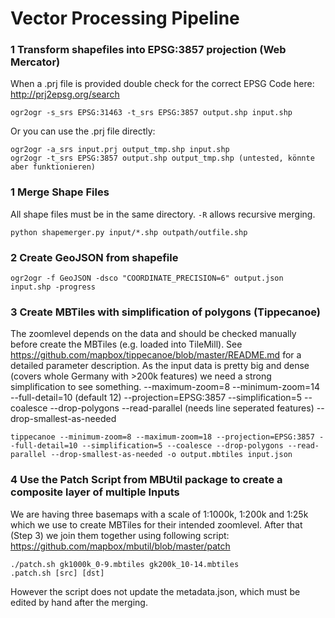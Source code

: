 # Vector Processing Pipeline

### 1 Transform shapefiles into EPSG:3857 projection (Web Mercator)
When a .prj file is provided double check for the correct EPSG Code here: http://prj2epsg.org/search
```
ogr2ogr -s_srs EPSG:31463 -t_srs EPSG:3857 output.shp input.shp
```
Or you can use the .prj file directly:
```
ogr2ogr -a_srs input.prj output_tmp.shp input.shp
ogr2ogr -t_srs EPSG:3857 output.shp output_tmp.shp (untested, könnte aber funktionieren)
```

### 1 Merge Shape Files
All shape files must be in the same directory. `-R` allows recursive merging.
```
python shapemerger.py input/*.shp outpath/outfile.shp
```
### 2 Create GeoJSON from shapefile
```
ogr2ogr -f GeoJSON -dsco "COORDINATE_PRECISION=6" output.json input.shp -progress
```
### 3 Create MBTiles with simplification of polygons (Tippecanoe)
The zoomlevel depends on the data and should be checked manually before create the MBTiles (e.g. loaded into TileMill).
See https://github.com/mapbox/tippecanoe/blob/master/README.md for a detailed parameter description.
As the input data is pretty big and dense (covers whole Germany with >200k features) we need a strong simplification to see something. --maximum-zoom=8 --minimum-zoom=14 --full-detail=10 (default 12) --projection=EPSG:3857 --simplification=5 --coalesce --drop-polygons --read-parallel (needs line seperated features) --drop-smallest-as-needed
```
tippecanoe --minimum-zoom=8 --maximum-zoom=18 --projection=EPSG:3857 --full-detail=10 --simplification=5 --coalesce --drop-polygons --read-parallel --drop-smallest-as-needed -o output.mbtiles input.json
```
### 4 Use the Patch Script from MBUtil package to create a composite layer of multiple Inputs
We are having three basemaps with a scale of 1:1000k, 1:200k and 1:25k which we use to create MBTiles for their intended zoomlevel. After that (Step 3) we join them together using following script: https://github.com/mapbox/mbutil/blob/master/patch
```
./patch.sh gk1000k_0-9.mbtiles gk200k_10-14.mbtiles 
.patch.sh [src] [dst]
```
However the script does not update the metadata.json, which must be edited by hand after the merging.
